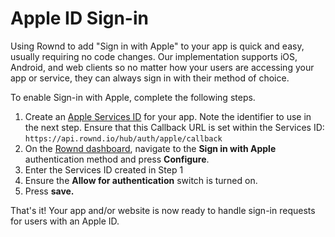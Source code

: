 # Apple ID Sign-in

Using Rownd to add "Sign in with Apple" to your app is quick and easy, usually requiring no code changes. Our implementation supports iOS, Android, and web clients so no matter how your users are accessing your app or service, they can always sign in with their method of choice.

To enable Sign-in with Apple, complete the following steps.

1. Create an [Apple Services ID](https://developer.apple.com/account/resources/identifiers/list/serviceId) for your app. Note the identifier to use in the next step. Ensure that this Callback URL is set within the Services ID: `https://api.rownd.io/hub/auth/apple/callback`
2. On the [Rownd dashboard](https://app.rownd.io), navigate to the **Sign in with Apple** authentication method and press **Configure**.
3. Enter the Services ID created in Step 1
4. Ensure the **Allow for authentication** switch is turned on.
5. Press **save.**

That's it! Your app and/or website is now ready to handle sign-in requests for users with an Apple ID.

